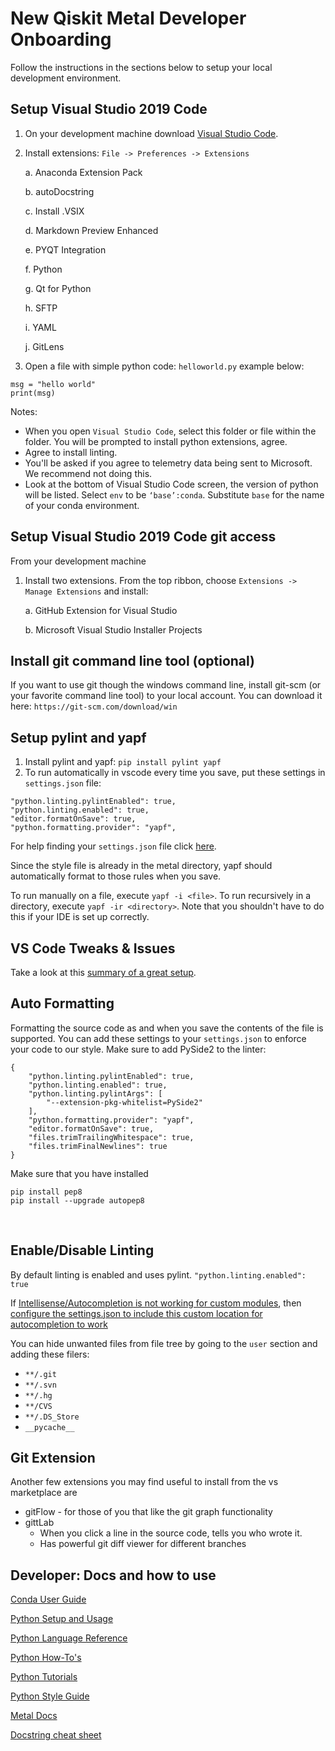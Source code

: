 ﻿# New Qiskit Metal Developer Onboarding
Follow the instructions in the sections below to setup your local development environment.

## Setup Visual Studio 2019 Code
1. On your development machine download [Visual Studio Code](https://code.visualstudio.com/docs/).
2. Install extensions: `File -> Preferences -> Extensions`

      a. Anaconda Extension Pack 

      b. autoDocstring
  
      c. Install .VSIX
  
      d. Markdown Preview Enhanced
  
      e. PYQT Integration
  
      f. Python
  
      g. Qt for Python
  
      h. SFTP
  
      i. YAML
  
      j. GitLens

3. Open a file with simple python code: `helloworld.py` example below:
```
msg = "hello world"
print(msg)
```

Notes:

* When you open `Visual Studio Code`, select this folder or file within the folder.  You will be prompted to install python extensions, agree. 
* Agree to install linting.  
* You'll be asked if you agree to telemetry data being sent to Microsoft.  We recommend not doing this.
* Look at the bottom of Visual Studio Code screen, the version of python will be listed.  Select `env` to be `‘base’:conda`.  Substitute `base` for the name of your conda environment.

## Setup Visual Studio 2019 Code git access
From your development machine

1. Install two extensions.  From the top ribbon, choose `Extensions -> Manage Extensions` and install:

      a. GitHub Extension for Visual Studio

      b. Microsoft Visual Studio Installer Projects

## Install git command line tool (optional)
If you want to use git though the windows command line, install git-scm (or your favorite command line tool) to your local account.  You can download it here: `https://git-scm.com/download/win`

## Setup pylint and yapf
1. Install pylint and yapf: `pip install pylint yapf`
2. To run automatically in vscode every time you save, put these settings in `settings.json` file:
```
"python.linting.pylintEnabled": true,
"python.linting.enabled": true,
"editor.formatOnSave": true,
"python.formatting.provider": "yapf",
```
For help finding your `settings.json` file click [here](https://www.google.com/search?q=vscode+where+is+settings.json).

Since the style file is already in the metal directory, yapf should automatically format to those rules when you save.

To run manually on a file, execute `yapf -i <file>`.  To run recursively in a directory, execute `yapf -ir <directory>`.  Note that you shouldn't have to do this if your IDE is set up correctly.

## VS Code Tweaks & Issues
Take a look at this [summary of a great setup](https://donjayamanne.github.io/pythonVSCodeDocs/docs/python-path/). 

## Auto Formatting
Formatting the source code as and when you save the contents of the file is supported.
You can add these settings
to your `settings.json` to enforce your code to our style. Make sure to add PySide2 to the linter:
```
{
    "python.linting.pylintEnabled": true,
    "python.linting.enabled": true,
    "python.linting.pylintArgs": [
        "--extension-pkg-whitelist=PySide2"
    ],
    "python.formatting.provider": "yapf",
    "editor.formatOnSave": true,
    "files.trimTrailingWhitespace": true,
    "files.trimFinalNewlines": true
}
```

Make sure that you have installed

``` 
pip install pep8   
pip install --upgrade autopep8
```
 
## Enable/Disable Linting
By default linting is enabled and uses pylint. `"python.linting.enabled": true`

If [Intellisense/Autocompletion is not working for custom modules](https://donjayamanne.github.io/pythonVSCodeDocs/docs/troubleshooting_intellisense/), then [configure the settings.json to include this custom location for autocompletion to work](https://donjayamanne.github.io/pythonVSCodeDocs/docs/autocomplete/)

You can hide unwanted files from file tree by going to the `user` section and adding these filers:

* `**/.git`
* `**/.svn`
* `**/.hg`
* `**/CVS`
* `**/.DS_Store`
* `__pycache__`

## Git Extension
Another few extensions you may find useful to install from the vs marketplace are

* gitFlow - for those of you that like the git graph functionality
* gittLab
  * When you click a line in the source code, tells you who wrote it.
  * Has powerful git diff viewer for different branches


## Developer: Docs and how to use

[Conda User Guide](https://docs.conda.io/projects/conda/en/latest/user-guide/tasks/manage-environments.html)

[Python Setup and Usage](https://docs.python.org/3/using/)

[Python Language Reference](https://docs.python.org/3/reference/index.html)

[Python How-To's](https://docs.python.org/3/howto/index.html)

[Python Tutorials](https://docs.python.org/3/tutorial/index.html)

[Python Style Guide](https://www.python.org/dev/peps/pep-0008/)

[Metal Docs](/)

[Docstring cheat sheet](/docs/docstring_cheat_sheet.md)
